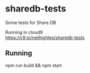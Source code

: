 # sharedb-tests
Some tests for Share DB

Running in cloud9    
https://c9.io/neilhighley/sharedb-tests

## Running 
npm run build && npm start